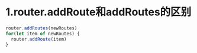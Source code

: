 # 1.router.addRoute和addRoutes的区别
```js
router.addRoutes(newRoutes)
for(let item of newRoutes) {
  router.addRoute(item)
}
```